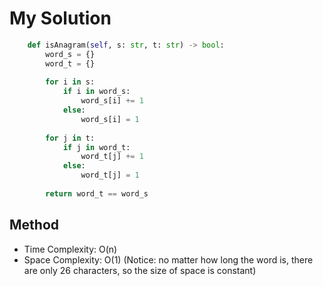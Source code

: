 # My Solution
```Python
    def isAnagram(self, s: str, t: str) -> bool:
        word_s = {}
        word_t = {}
        
        for i in s:
            if i in word_s:
                word_s[i] += 1
            else:
                word_s[i] = 1
        
        for j in t:
            if j in word_t:
                word_t[j] += 1
            else:
                word_t[j] = 1
                
        return word_t == word_s
```

## Method
- Time Complexity: O(n)
- Space Complexity: O(1) (Notice: no matter how long the word is, there are only 26 characters, so the size of space is constant)
